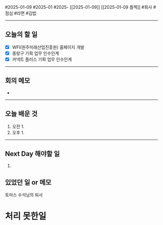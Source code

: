 #2025-01-09 #2025-01 #2025- [[2025-01-09]] [[2025-01-09 플젝]]
#회사 #점심 #라면 #김밥

---
## 오늘의 할 일
- [x] WFI(원주미래산업진흥원) 홈페이지 개발
- [x] 중랑구 기획 업무 인수인계
- [x] 커넥트 플러스 기획 업무 인수인계
---
## 회의 메모
- 
---
## 오늘 배운 것
1. 오전
    1. 
2. 오후
    1. 
---
## Next Day 해야할 일
1. 


## 있었던 일 or 메모
토마스 수석님의 퇴사

# 처리 못한일